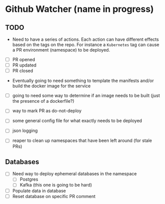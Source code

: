 # Github Watcher (name in progress)

## TODO
* Need to have a series of actions. Each action can have different effects based on the tags on the repo. For instance a `Kubernetes` tag can cause a PR environment (namespace) to be deployed.
- [ ] PR opened
- [ ] PR updated
- [ ] PR closed

* Eventually going to need something to template the manifests and/or build the docker image for the service
- [ ] going to need some way to determine if an image needs to be built (just the presence of a dockerfile?)

- [ ] way to mark PR as do-not-deploy
- [ ] some general config file for what exactly needs to be deployed
- [ ] json logging
- [ ] reaper to clean up namespaces that have been left around (for stale PRs)

## Databases
- [ ] Need way to deploy ephemeral databases in the namespace
  - [ ] Postgres
  - [ ] Kafka (this one is going to be hard)
- [ ] Populate data in database
- [ ] Reset database on specific PR comment
